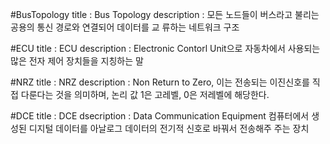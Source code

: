 #BusTopology 
title : Bus Topology
description : 모든 노드들이 버스라고 불리는 공용의 통신 경로와 연결되어 데이터를 교
류하는 네트워크 구조

#ECU 
title : ECU
description : Electronic Contorl Unit으로 자동차에서 사용되는 많은 전자 제어 장치들을 지칭하는 말

#NRZ 
title : NRZ
description : Non Return to Zero, 이는 전송되는 이진신호를 직접 다룬다는 것을 의미하며, 논리 값 1은 고레벨, 0은 저레벨에 해당한다.

#DCE
title : DCE
dsecription : Data Communication Equipment 컴퓨터에서 생성된 디지털 데이터를 아날로그 데이터의 전기적 신호로 바꿔서 전송해주 주는 장치
